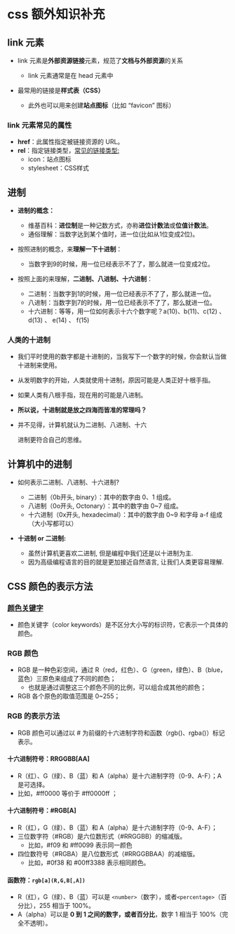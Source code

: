 # css 额外知识补充

## link 元素

* link 元素是**外部资源链接**元素，规范了**文档与外部资源**的关系
  * link 元素通常是在 head 元素中

* 最常用的链接是**样式表（CSS）**
  * 此外也可以用来创建**站点图标**（比如 “favicon” 图标）

### link 元素常见的属性

* **href**：此属性指定被链接资源的 URL。
* **rel**：指定链接类型，[常见的链接类型:](https://developer.mozilla.org/zh-CN/docs/Web/HTML/Link_types)
  * icon：站点图标
  * stylesheet：CSS样式

## 进制

* **进制的概念：** 
  * 维基百科：**进位制**是一种记数方式，亦称**进位计数法**或**位值计数法**。 
  * 通俗理解：当数字达到某个值时，进一位(比如从1位变成2位)。 

* 按照进制的概念，来**理解一下十进制**： 
  * 当数字到9的时候，用一位已经表示不了了，那么就进一位变成2位。  

* 按照上面的来理解，**二进制、八进制、十六进制**： 
  * 二进制：当数字到1的时候，用一位已经表示不了了，那么就进一位。 
  * 八进制：当数字到7的时候，用一位已经表示不了了，那么就进一位。 
  * 十六进制：等等，用一位如何表示十六个数字呢？a(10)、b(11)、c(12) 、 d(13) 、 e(14) 、 f(15)

### 人类的十进制

* 我们平时使用的数字都是十进制的，当我写下一个数字的时候，你会默认当做十进制来使用。 

* 从发明数字的开始，人类就使用十进制，原因可能是人类正好十根手指。 

* 如果人类有八根手指，现在用的可能是八进制。

* **所以说，十进制就是放之四海而皆准的常理吗？** 

* 并不见得，计算机就认为二进制、八进制、十六 

  进制更符合自己的思维。

## 计算机中的进制

* 如何表示二进制、八进制、十六进制?  
  * 二进制（0b开头, binary）：其中的数字由 0、1 组成。 
  * 八进制（0o开头, Octonary）：其中的数字由 0~7 组成。 
  * 十六进制（0x开头, hexadecimal）：其中的数字由 0~9 和字母 a-f 组成（大小写都可以）

* **十进制 or 二进制:** 
  * 虽然计算机更喜欢二进制, 但是编程中我们还是以十进制为主. 
  * 因为高级编程语言的目的就是更加接近自然语言, 让我们人类更容易理解.

## CSS 颜色的表示方法

### [颜色关键字](https://developer.mozilla.org/zh-CN/docs/Web/CSS/color_value#%E8%AF%AD%E6%B3%95)

* 颜色关键字（color keywords）是不区分大小写的标识符，它表示一个具体的颜色。

### RGB 颜色

* RGB 是一种色彩空间，通过 R（red，红色）、G（green，绿色）、B（blue，蓝色）三原色来组成了不同的颜色；
  * 也就是通过调整这三个颜色不同的比例，可以组合成其他的颜色；
* RGB 各个原色的取值范围是 0~255；

### RGB 的表示方法

* RGB 颜色可以通过以 # 为前缀的十六进制字符和函数（rgb()、rgba()）标记表示。

#### 十六进制符号：RRGGBB[AA]

* R（红）、G（绿）、B（蓝）和 A（alpha）是十六进制字符（0-9、A-F）；A 是可选择。
* 比如，#ff0000 等价于 #ff0000ff ；

#### 十六进制符号：#RGB[A]

* R（红），G（绿）、B（蓝）和 A（alpha）是十六进制字符（0-9、A-F）；
* 三位数字符（#RGB）是六位数形式（#RRGGBB）的缩减版。
  * 比如，#f09 和 #ff0099 表示同一颜色
* 四位数符号（#RGBA）是八位数形式（#RRGGBBAA）的减缩版。
  * 比如，#0f38 和 #00ff3388 表示相同颜色。

#### 函数符：`rgb[a](R,G,B[,A])`

* R（红），G（绿）、B（蓝）可以是 `<number>`（数字），或者`<percentage>`（百分比），255 相当于 100%。
* A（alpha）可以是 **0 到 1 之间的数字，或者百分比**，数字 1 相当于 100%（完全不透明）。

























 